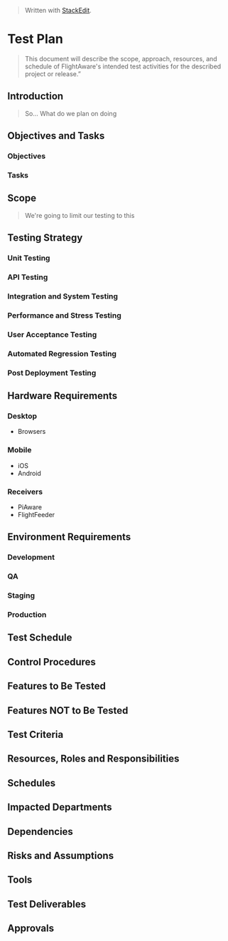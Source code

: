 
> Written with [StackEdit](https://stackedit.io/).

# Test Plan
> This document will describe the scope, approach, resources, and schedule of FlightAware's intended test activities for the described project or release.”
## Introduction
> So... What do we plan on doing
## Objectives and Tasks
### Objectives
### Tasks
## Scope
> We're going to limit our testing to this
## Testing Strategy
### Unit Testing
### API Testing
### Integration and System Testing
### Performance and Stress Testing
### User Acceptance Testing
### Automated Regression Testing
### Post Deployment Testing
## Hardware Requirements
### Desktop
- Browsers
### Mobile
- iOS
- Android
### Receivers
- PiAware
- FlightFeeder
## Environment Requirements
### Development
### QA
### Staging
### Production
## Test Schedule
## Control Procedures
## Features to Be Tested
## Features NOT to Be Tested
## Test Criteria
## Resources, Roles and Responsibilities
## Schedules
## Impacted Departments
## Dependencies
## Risks and Assumptions
## Tools
## Test Deliverables
## Approvals



<!--stackedit_data:
eyJoaXN0b3J5IjpbMTMxNjEzMTgxNCwtMjM2MTM2OTUzLDE1OD
UxMTI2NTcsMTYxMzY4MTQwMyw3MzA5OTgxMTZdfQ==
-->